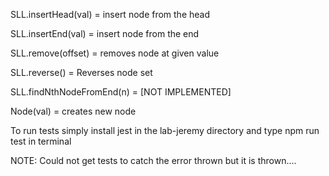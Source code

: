 SLL.insertHead(val) = insert node from the head

SLL.insertEnd(val) = insert node from the end

SLL.remove(offset) = removes node at given value

SLL.reverse() = Reverses node set

SLL.findNthNodeFromEnd(n) = [NOT IMPLEMENTED]

Node(val) = creates new node

To run tests simply install jest in the lab-jeremy directory and type npm run test in terminal

NOTE: Could not get tests to catch the error thrown but it is thrown....